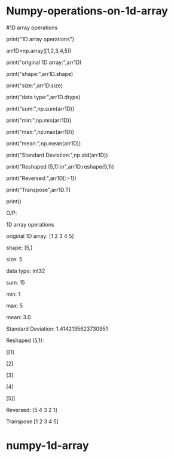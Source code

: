 
# Numpy-operations-on-1d-array
#1D array operations

print("1D array operations")

arr1D=np.array([1,2,3,4,5])

print("original 1D array:",arr1D)

print("shape:",arr1D.shape)

print("size:",arr1D.size)

print("data type:",arr1D.dtype)

print("sum:",np.sum(arr1D))

print("min:",np.min(arr1D))

print("max:",np.max(arr1D))

print("mean:",np.mean(arr1D))

print("Standard Deviation:",np.std(arr1D))

print("Reshaped (5,1):\n",arr1D.reshape(5,1))

print("Reversed:",arr1D[::-1])

print("Transpose",arr1D.T)

print()

O/P:

1D array operations

original 1D array: [1 2 3 4 5]

shape: (5,)

size: 5

data type: int32

sum: 15

min: 1

max: 5

mean: 3.0

Standard Deviation: 1.4142135623730951

Reshaped (5,1):

[[1]

[2]

[3]

[4]

[5]]

Reversed: [5 4 3 2 1]

Transpose [1 2 3 4 5]
# numpy-1d-array
